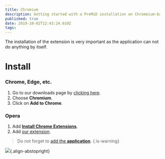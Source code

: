 ```yaml
---
title: Chromium
description: Getting started with a PreMiD installation on Chromeium-based browsers
published: true
date: 2019-10-02T12:43:24.610Z
tags: 
---
```


The installation of the extension is very important as the application can not do anything by itself.

# Install
### Chrome, Edge, etc.
1. Go to our downloads page by [clicking here](https://premid.app/downloads).
2. Choose **Chromium**.
3. Click on **Add to Chrome**.

### Opera
1. Add **[Install Chrome Extensions](https://addons.opera.com/en/extensions/details/install-chrome-extensions/)**.
2. Add [our extension](https://premid.app/downloads).

> Do not forget to [add the **application**](/install).
{.is-warning}

![](https://img.icons8.com/color/2x/chrome.png){.align-abstopright}